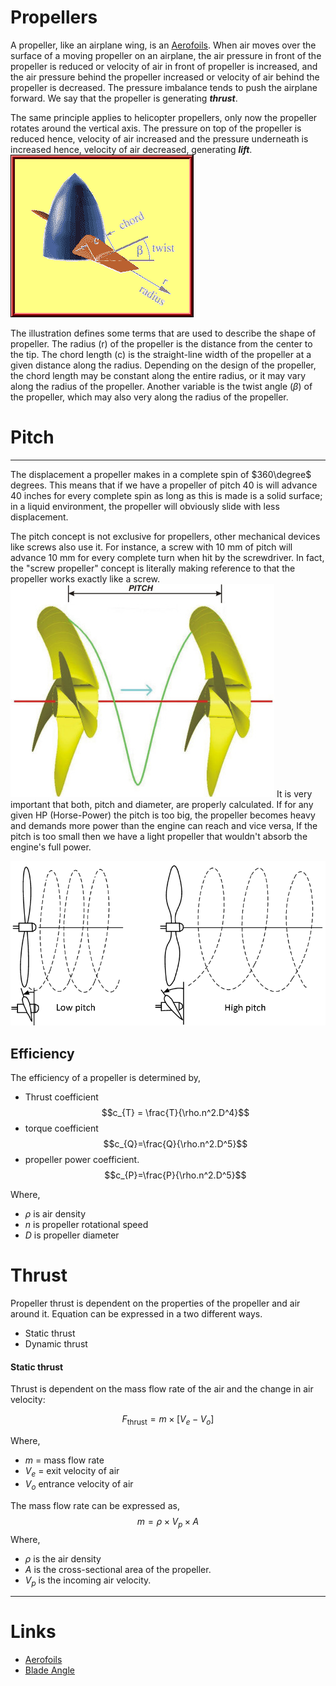 # Propellers

A propeller, like an airplane wing, is an [Aerofoils](Aerofoils.md). When air moves over the surface of a moving propeller on an airplane, the air pressure in front of the propeller is reduced or velocity of air in front of propeller is increased, and the air pressure behind the propeller increased or velocity of air behind the propeller is decreased. The pressure imbalance tends to push the airplane forward. We say that the propeller is generating ***thrust***.

The same principle applies to helicopter propellers, only now the propeller rotates around the vertical axis. The pressure on top of the propeller is reduced hence, velocity of air increased and the pressure underneath is increased hence, velocity of air decreased, generating ***lift***.
![center](images/Aero_img032.gif)

The illustration defines some terms that are used to describe the shape of propeller. The radius (r) of the propeller is the distance from the center to the tip. The chord length (c) is the straight-line width of the propeller at a given distance along the radius. Depending on the design of the propeller, the chord length may be constant along the entire radius, or it may vary along the radius of the propeller. Another variable is the twist angle $(\beta)$ of the propeller, which may also very along the radius of the propeller.

# Pitch

---

The displacement a propeller makes in a complete spin of $360\degree$ degrees. This means that if we have a propeller of pitch 40 is will advance 40 inches for every complete spin as long as this is made is a solid surface; in a liquid environment, the propeller will obviously slide with less displacement.

The pitch concept is not exclusive for propellers, other mechanical devices like screws also use it. For instance, a screw with 10 mm of pitch will advance 10 mm for every complete turn when hit by the screwdriver. In fact, the "screw propeller" concept is literally making reference to that the propeller works exactly like a screw.
![center](images/tnl502.jpg)
It is very important that both, pitch and diameter, are properly calculated. If for any given HP (Horse-Power) the pitch is too big, the propeller becomes heavy and demands more power than the engine can reach and vice versa, If the pitch is too small then we have a light propeller that wouldn't absorb the engine's full power.

![](images/Definition-of-propeller-pitch%201.png)

## Efficiency

The efficiency of a propeller is determined by,

- Thrust coefficient $$c_{T} = \frac{T}{\rho.n^2.D^4}$$
- torque coefficient $$c_{Q}=\frac{Q}{\rho.n^2.D^5}$$
- propeller power coefficient. $$c_{P}=\frac{P}{\rho.n^2.D^5}$$

Where, 

- $\rho$ is air density
- $n$ is propeller rotational speed 
- $D$ is propeller diameter

# Thrust

Propeller thrust is dependent on the properties of the propeller and air around it. Equation can be expressed in a two different ways.

- Static thrust
- Dynamic thrust 

#### Static thrust

Thrust is dependent on the mass flow rate of the air and the change in air velocity: 

$$
F_{\text{thrust}}=m \times [V_{e}-V_{o}]
$$

Where,

- $m$ = mass flow rate
- $V_{e}$ = exit velocity of air
- $V_{o}$ entrance velocity of air

The mass flow rate can be expressed as,
$$m=\rho \times V_{p} \times A$$
Where,

- $\rho$ is the air density
- $A$ is the cross-sectional area of the propeller.
- $V_{p}$ is the incoming air velocity.

---

# Links

- [Aerofoils](Aerofoils.md) 
- [Blade Angle](Blade%20Angle.md) 
